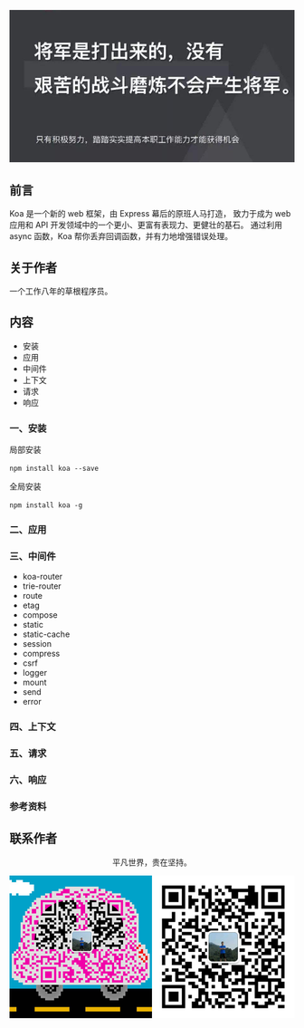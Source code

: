 ![image](../img/timg.jpg)
<br>

## 前言

Koa 是一个新的 web 框架，由 Express 幕后的原班人马打造， 致力于成为 web 应用和 API 开发领域中的一个更小、更富有表现力、更健壮的基石。 通过利用 async 函数，Koa 帮你丢弃回调函数，并有力地增强错误处理。 

## 关于作者

一个工作八年的草根程序员。

## 内容

- 安装
- 应用
- 中间件
- 上下文
- 请求
- 响应

### 一、安装

局部安装

`npm install koa --save`

全局安装

`npm install koa -g`

### 二、应用

### 三、中间件

- koa-router
- trie-router
- route
- etag
- compose
- static
- static-cache
- session
- compress
- csrf
- logger
- mount
- send
- error

### 四、上下文

### 五、请求

### 六、响应

### 参考资料

## 联系作者

<div align="center">
    <p>
        平凡世界，贵在坚持。
    </p>
    <img src="../img/contact.png" />
</div>